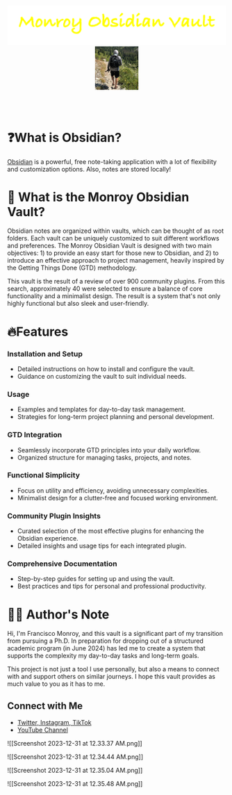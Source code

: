 
<p align="center">
<img src="./images/title.png"/>
<img src="./images/icon.jpg" alt="Monroy Obsidian Vault Icon"  width="100"/>
</p>
<br/><br/>

# ❓What is Obsidian?
[Obsidian](https://obsidian.md/) is a powerful, free note-taking application with a lot of flexibility and customization options. Also, notes are stored locally!

# 📅 What is the Monroy Obsidian Vault?
Obsidian notes are organized within vaults, which can be thought of as root folders. Each vault can be uniquely customized to suit different workflows and preferences. The Monroy Obsidian Vault is designed with two main objectives: 1) to provide an easy start for those new to Obsidian, and 2) to introduce an effective approach to project management, heavily inspired by the Getting Things Done (GTD) methodology.

This vault is the result of a review of over 900 community plugins. From this search, approximately 40 were selected to ensure a balance of core functionality and a minimalist design. The result is a system that's not only highly functional but also sleek and user-friendly.

# 🔥Features
### Installation and Setup
- Detailed instructions on how to install and configure the vault.
- Guidance on customizing the vault to suit individual needs.
### Usage
- Examples and templates for day-to-day task management.
- Strategies for long-term project planning and personal development.
### GTD Integration
- Seamlessly incorporate GTD principles into your daily workflow.
- Organized structure for managing tasks, projects, and notes.

### Functional Simplicity
- Focus on utility and efficiency, avoiding unnecessary complexities.
- Minimalist design for a clutter-free and focused working environment.

### Community Plugin Insights
- Curated selection of the most effective plugins for enhancing the Obsidian experience.
- Detailed insights and usage tips for each integrated plugin.

### Comprehensive Documentation
- Step-by-step guides for setting up and using the vault.
- Best practices and tips for personal and professional productivity.






# ✍🏼 Author's Note
Hi, I'm Francisco Monroy, and this vault is a significant part of my transition from pursuing a Ph.D. In preparation for dropping out of a structured academic program (in June 2024) has led me to create a system that supports the complexity my day-to-day tasks and long-term goals.

This project is not just a tool I use personally, but also a means to connect with and support others on similar journeys. I hope this vault provides as much value to you as it has to me.

## Connect with Me
- [Twitter, Instagram, TikTok](https://linktr.ee/francisco.mnroy)
- [YouTube Channel](https://www.youtube.com/@Francisco.Monroy)


![[Screenshot 2023-12-31 at 12.33.37 AM.png]]

![[Screenshot 2023-12-31 at 12.34.44 AM.png]]

![[Screenshot 2023-12-31 at 12.35.04 AM.png]]

![[Screenshot 2023-12-31 at 12.35.48 AM.png]]



















